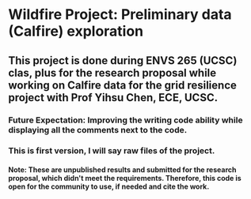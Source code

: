 # Wildfire Project: Preliminary data (Calfire) exploration
## This project is done during ENVS 265 (UCSC) clas, plus for the research proposal while working on Calfire data for the grid resilience project with Prof Yihsu Chen, ECE, UCSC. 
### Future Expectation: Improving the writing code ability while displaying all the comments next to the code.
### This is first version, I will say raw files of the project.
#### Note: These are unpublished results and submitted for the research proposal, which didn't meet the requirements. Therefore, this code is open for the community to use, if needed and cite the work. 
